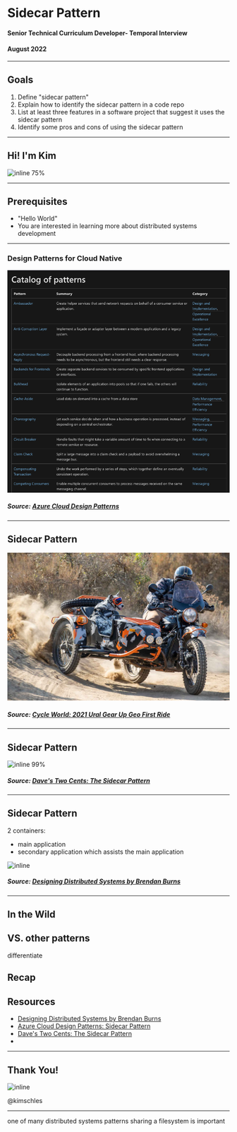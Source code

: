 # Sidecar Pattern 

#### Senior Technical Curriculum Developer- Temporal Interview 

#### August 2022 

--- 

## Goals 
1. Define "sidecar pattern" 
1. Explain how to identify the sidecar pattern in a code repo 
1. List at least three features in a software project that suggest it uses the sidecar pattern
1. Identify some pros and cons of using the sidecar pattern 


---

## Hi! I'm Kim

![inline 75%](https://media-exp1.licdn.com/dms/image/C5603AQG8tQG69CprJg/profile-displayphoto-shrink_200_200/0/1611249219098?e=1666224000&v=beta&t=iU2vs59mibVzRw7krKH705tFUZ5wlPsfU_CgDec7v6g)


--- 

## Prerequisites 
- "Hello World"
- You are interested in learning more about distributed systems development

--- 

### Design Patterns for Cloud Native 

![inline](./images/patterns.png)


##### Source: [Azure Cloud Design Patterns](https://docs.microsoft.com/en-us/azure/architecture/patterns/)


--- 
## Sidecar Pattern

![inline](./images/motorcycle-sidecar.jpg)

##### Source: [Cycle World: 2021 Ural Gear Up Geo First Ride](https://www.cycleworld.com/story/motorcycle-reviews/2021-ural-gear-up-geo-sidecar-first-ride/)



---
## Sidecar Pattern


![inline 99%](https://dmd0822.files.wordpress.com/2018/03/031318_1606_thesidecarp2.jpg)

##### Source: [Dave's Two Cents: The Sidecar Pattern](https://blog.davemdavis.net/2018/03/13/the-sidecar-pattern/)


---

## Sidecar Pattern

2 containers:  

- main application 
- secondary application which assists the main application 

![inline](https://www.oreilly.com/library/view/designing-distributed-systems/9781491983638/assets/ddis_03in01.png)

##### Source: [Designing Distributed Systems by Brendan Burns](https://www.oreilly.com/library/view/designing-distributed-systems/9781491983638/ch02.html)

---


## In the Wild 

## VS. other patterns 
differentiate 

## Recap 

## Resources 
- [Designing Distributed Systems by Brendan Burns](https://azure.microsoft.com/mediahandler/files/resourcefiles/designing-distributed-systems/Designing_Distributed_Systems.pdf)
- [Azure Cloud Design Patterns: Sidecar Pattern](https://docs.microsoft.com/en-us/azure/architecture/patterns/sidecar)
- [Dave's Two Cents: The Sidecar Pattern ](https://blog.davemdavis.net/2018/03/13/the-sidecar-pattern/)
- [](https://github.com/mspnp/samples/blob/master/OperationalExcellence/Patterns/SidecarPattern/Sidecar-pattern.md)

---

## Thank You! 

![inline](https://media.giphy.com/media/RREDhgYnW6EZAzhYLB/giphy.gif)

@kimschles

---

one of many distributed systems patterns 
sharing a filesystem is important 